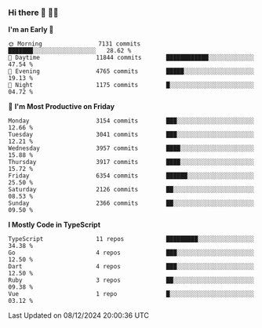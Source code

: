 ### Hi there 👋 🧑‍💻



<!--START_SECTION:waka-->
**I'm an Early 🐤** 

```text
🌞 Morning                7131 commits        ███████░░░░░░░░░░░░░░░░░░   28.62 % 
🌆 Daytime                11844 commits       ████████████░░░░░░░░░░░░░   47.54 % 
🌃 Evening                4765 commits        █████░░░░░░░░░░░░░░░░░░░░   19.13 % 
🌙 Night                  1175 commits        █░░░░░░░░░░░░░░░░░░░░░░░░   04.72 % 
```
📅 **I'm Most Productive on Friday** 

```text
Monday                   3154 commits        ███░░░░░░░░░░░░░░░░░░░░░░   12.66 % 
Tuesday                  3041 commits        ███░░░░░░░░░░░░░░░░░░░░░░   12.21 % 
Wednesday                3957 commits        ████░░░░░░░░░░░░░░░░░░░░░   15.88 % 
Thursday                 3917 commits        ████░░░░░░░░░░░░░░░░░░░░░   15.72 % 
Friday                   6354 commits        ██████░░░░░░░░░░░░░░░░░░░   25.50 % 
Saturday                 2126 commits        ██░░░░░░░░░░░░░░░░░░░░░░░   08.53 % 
Sunday                   2366 commits        ██░░░░░░░░░░░░░░░░░░░░░░░   09.50 % 
```


**I Mostly Code in TypeScript** 

```text
TypeScript               11 repos            █████████░░░░░░░░░░░░░░░░   34.38 % 
Go                       4 repos             ███░░░░░░░░░░░░░░░░░░░░░░   12.50 % 
Dart                     4 repos             ███░░░░░░░░░░░░░░░░░░░░░░   12.50 % 
Ruby                     3 repos             ██░░░░░░░░░░░░░░░░░░░░░░░   09.38 % 
Vue                      1 repo              █░░░░░░░░░░░░░░░░░░░░░░░░   03.12 % 
```




 Last Updated on 08/12/2024 20:00:36 UTC
<!--END_SECTION:waka-->


